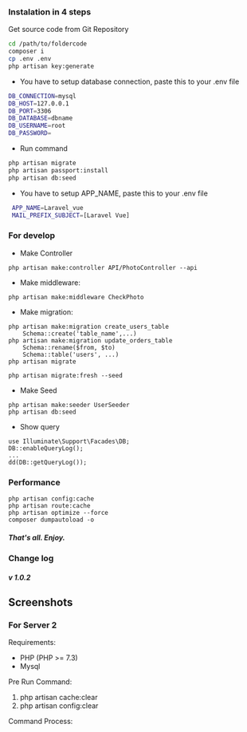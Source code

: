 ### Instalation in 4 steps
Get source code from Git Repository
```bash
cd /path/to/foldercode
composer i
cp .env .env
php artisan key:generate
```
- You have to setup database connection, paste this to your .env file

```bash
DB_CONNECTION=mysql
DB_HOST=127.0.0.1
DB_PORT=3306
DB_DATABASE=dbname
DB_USERNAME=root
DB_PASSWORD=
```
- Run command

```bash
php artisan migrate
php artisan passport:install
php artisan db:seed

```
- You have to setup APP_NAME, paste this to your .env file

```bash
 APP_NAME=Laravel_vue
 MAIL_PREFIX_SUBJECT=[Laravel Vue]
```

### For develop

- Make Controller
```commandline
php artisan make:controller API/PhotoController --api
```
- Make middleware: 
```commandline
php artisan make:middleware CheckPhoto
```
- Make migration:
```commandline
php artisan make:migration create_users_table
    Schema::create('table_name',...)
php artisan make:migration update_orders_table
    Schema::rename($from, $to)
    Schema::table('users', ...)
php artisan migrate

php artisan migrate:fresh --seed
```
- Make Seed
```commandline
php artisan make:seeder UserSeeder
php artisan db:seed
```

- Show query
```command line
use Illuminate\Support\Facades\DB;
DB::enableQueryLog();
...
dd(DB::getQueryLog()); 
```

### Performance
```
php artisan config:cache
php artisan route:cache
php artisan optimize --force
composer dumpautoload -o
```

##### That's all. Enjoy.

### Change log
##### v 1.0.2

## Screenshots

### For Server 2
Requirements:
 - PHP (PHP >= 7.3)
 - Mysql

Pre Run Command:
 1. php artisan cache:clear
 2. php artisan config:clear

Command Process:
